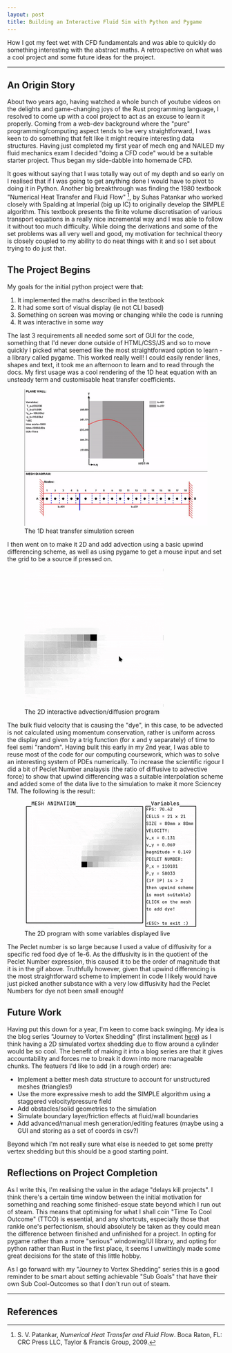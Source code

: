 ```yaml
--- 
layout: post 
title: Building an Interactive Fluid Sim with Python and Pygame
---
```


How I got my feet wet with CFD fundamentals and was able to quickly do
something interesting with the abstract maths.  A retrospective on what was a
cool project and some future ideas for the project.

---

## An Origin Story

About two years ago, having watched a whole bunch of youtube videos on the
delights and game-changing joys of the Rust programming language, I resolved to
come up with a cool project to act as an excuse to learn it properly. Coming
from a web-dev background where the "pure" programming/computing aspect tends
to be very straightforward, I was keen to do something that felt like it might
require interesting data structures. Having just completed my first year of
mech eng and NAILED my fluid mechanics exam I decided "doing a CFD code" would
be a suitable starter project.  Thus began my side-dabble into homemade CFD.

It goes without saying that I was totally way out of my depth and so early on I
realised that if I was going to get anything done I would have to pivot to
doing it in Python. Another big breakthrough was finding the 1980 textbook
"Numerical Heat Transfer and Fluid Flow" [^1], by Suhas Patankar who worked closely
with Spalding at Imperial (big up IC) to originally develop the SIMPLE
algorithm.  This textbook presents the finite volume discretisation of various
transport equations in a really nice incremental way and I was able to follow
it without too much difficulty. While doing the derivations and some of the set
problems was all very well and good, my motivation for technical theory is
closely coupled to my ability to do neat things with it and so I set about
trying to do just that.

## The Project Begins

My goals for the initial python project were that:
1. It implemented the maths described in the textbook
2. It had some sort of visual display (ie not CLI based)
3. Something on screen was moving or changing while the code is running
4. It was interactive in some way

The last 3 requirements all needed some sort of GUI for the code, something
that I'd never done outside of HTML/CSS/JS and so to move quickly I picked what
seemed like the most straightforward option to learn - a library called pygame.
This worked really well!  I could easily render lines, shapes and text, it took
me an afternoon to learn and to read through the docs.  My first usage was a
cool rendering of the 1D heat equation with an unsteady term and customisable
heat transfer coefficients.

<figure>
    <img src="/assets/images/1D-heat-diffusion-gif.gif" 
        alt="The 1D heat transfer simulation screen"/>
    <figcaption>
        The 1D heat transfer simulation screen
    </figcaption>
</figure>

I then went on to make it 2D and add advection using a basic upwind differencing
scheme, as well as using pygame to get a mouse input and set the grid to be a
source if pressed on.

<figure>
    <img src="/assets/images/2D-python-cfd.gif" 
        alt="My dye source in the presence of a flow field simulation"/>
    <figcaption>
        The 2D interactive advection/diffusion program
    </figcaption>
</figure>

The bulk fluid velocity that is causing the "dye", in this case, to be advected
is not calculated using momentum conservation, rather is uniform across the
display and given by a trig function (for x and y separately) of time to
feel semi "random".  Having bulit this early in my 2nd year, I was able to reuse
most of the code for our computing coursework, which was to solve an interesting
system of PDEs numerically.  To increase the scientific rigour I did a bit of
Peclet Number analaysis (the ratio of diffusive to advective force) to show
that upwind differencing was a suitable interpolation scheme and added some of
the data live to the simulation to make it more Sciencey TM. The following
is the result:

<figure id="cool-part">
    <img src="/assets/images/2D-python-cfd-with-ui.gif" 
        alt="Same simulation but with extra UI"/>
    <figcaption>
        The 2D program with some variables displayed live
    </figcaption>
</figure>

The Peclet number is so large because I used a value of diffusivity for a specific red
food dye of 1e-6.  As the diffusivity is in the quotient of the Peclet Number
expression, this caused it to be the order of magnitude that it is in the gif above.
Truthfully however, given that upwind differencing is the most straightforward scheme
to implement in code I likely would have just picked another substance with a very low
diffusivity had the Peclet Numbers for dye not been small enough!

## Future Work

Having put this down for a year, I'm keen to come back swinging.  My idea is
the blog series "Journey to Vortex Shedding" (first installment 
[here](/2025/07/29/journey-to-vortex-shedding-part-1.html)) as I think having a
2D simulated vortex shedding due to flow around a cylinder would be so cool.
The benefit of making it into a blog series are that it gives accountability
and forces me to break it down into more manageable chunks.  The featuers I'd
like to add (in a rough order) are:

- Implement a better mesh data structure to account for unstructured meshes
  (triangles!)
- Use the more expressive mesh to add the SIMPLE algorithm using a staggered
  velocity/pressure field
- Add obstacles/solid geometries to the simulation
- Simulate boundary layer/friction effects at fluid/wall boundaries
- Add advanced/manual mesh generation/editing features (maybe using a GUI and
  storing as a set of coords in csv?)

Beyond which I'm not really sure what else is needed to get some pretty vertex
shedding but this should be a good starting point.

## Reflections on Project Completion

As I write this, I'm realising the value in the adage "delays kill projects".
I think there's a certain time window between the initial motivation for
something and reaching some finished-esque state beyond which I run out of
steam.  This means that optimising for what I shall coin "Time To Cool Outcome"
(TTCO) is essential, and any shortcuts, especially those that rankle one's
perfectionism, should absolutely be taken as they could mean the difference
between finished and unfinished for a project.  In opting for pygame rather
than a more "serious" windowing/UI library, and opting for python rather than
Rust in the first place, it seems I unwittingly made some great decisions for
the state of this little hobby.

As I go forward with my "Journey to Vortex Shedding" series this is a good
reminder to be smart about setting achievable "Sub Goals" that have their own
Sub Cool-Outcomes so that I don't run out of steam.

---

## References

[^1]: S. V. Patankar, *Numerical Heat Transfer and Fluid Flow*. Boca Raton,
    FL: CRC Press LLC, Taylor & Francis Group, 2009.
